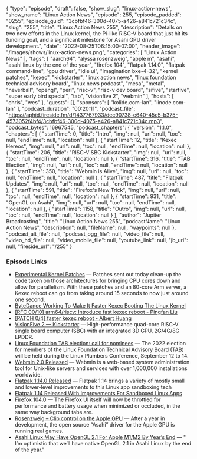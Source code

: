 {
  "type": "episode",
  "draft": false,
  "show_slug": "linux-action-news",
  "show_name": "Linux Action News",
  "episode": 255,
  "episode_padded": "0255",
  "episode_guid": "3cbfbf46-300d-4075-a426-a841c721c34c",
  "slug": "255",
  "title": "Linux Action News 255",
  "description": "Details on two new efforts in the Linux kernel, the Pi-like RISC-V board that just hit its funding goal, and a significant milestone for Asahi GPU driver development.",
  "date": "2022-08-25T06:15:00-07:00",
  "header_image": "/images/shows/linux-action-news.png",
  "categories": [
    "Linux Action News"
  ],
  "tags": [
    "aarch64",
    "alyssa rosenzweig",
    "apple m",
    "asahi",
    "asahi linux by the end of the year",
    "firefox 104",
    "flatpak 1.14.0",
    "flatpak command-line",
    "gpu driver",
    "idle ui",
    "imagination bxe-4-32",
    "kernel patches",
    "kexec",
    "kickstarter",
    "linux action news",
    "linux foundation technical advisory board",
    "linux news podcast",
    "mesa",
    "metal",
    "neverball",
    "opengl",
    "perl",
    "risc-v",
    "risc-v dev board",
    "sifive",
    "starfive",
    "super early bird special",
    "tab",
    "visionfive 2",
    "webmin"
  ],
  "hosts": [
    "chris",
    "wes"
  ],
  "guests": [],
  "sponsors": [
    "kolide.com-lan",
    "linode.com-lan"
  ],
  "podcast_duration": "00:20:11",
  "podcast_file": "https://aphid.fireside.fm/d/1437767933/dec90738-e640-45e5-b375-4573052f4bf4/3cbfbf46-300d-4075-a426-a841c721c34c.mp3",
  "podcast_bytes": 16967545,
  "podcast_chapters": {
    "version": "1.1.0",
    "chapters": [
      {
        "startTime": 0,
        "title": "Intro",
        "img": null,
        "url": null,
        "toc": null,
        "endTime": null,
        "location": null
      },
      {
        "startTime": 12,
        "title": "Kexec Hereos",
        "img": null,
        "url": null,
        "toc": null,
        "endTime": null,
        "location": null
      },
      {
        "startTime": 206,
        "title": "RISC-V SBC Kickstarter",
        "img": null,
        "url": null,
        "toc": null,
        "endTime": null,
        "location": null
      },
      {
        "startTime": 316,
        "title": "TAB Election",
        "img": null,
        "url": null,
        "toc": null,
        "endTime": null,
        "location": null
      },
      {
        "startTime": 350,
        "title": "Webmin is Alive",
        "img": null,
        "url": null,
        "toc": null,
        "endTime": null,
        "location": null
      },
      {
        "startTime": 487,
        "title": "Flatpak Updates",
        "img": null,
        "url": null,
        "toc": null,
        "endTime": null,
        "location": null
      },
      {
        "startTime": 591,
        "title": "Firefox's New Trick",
        "img": null,
        "url": null,
        "toc": null,
        "endTime": null,
        "location": null
      },
      {
        "startTime": 931,
        "title": "OpenGL on Asahi",
        "img": null,
        "url": null,
        "toc": null,
        "endTime": null,
        "location": null
      },
      {
        "startTime": 1158,
        "title": "Outro",
        "img": null,
        "url": null,
        "toc": null,
        "endTime": null,
        "location": null
      }
    ],
    "author": "Jupiter Broadcasting",
    "title": "Linux Action News 255",
    "podcastName": "Linux Action News",
    "description": null,
    "fileName": null,
    "waypoints": null
  },
  "podcast_alt_file": null,
  "podcast_ogg_file": null,
  "video_file": null,
  "video_hd_file": null,
  "video_mobile_file": null,
  "youtube_link": null,
  "jb_url": null,
  "fireside_url": "/255"
}


### Episode Links

  * [Experimental Kernel Patches](https://www.phoronix.com/news/Linux-Faster-ARM64-RISC-V-Kexec "Experimental Kernel Patches") — Patches sent out today clean-up the code taken on those architectures for bringing CPU cores down and allow for parallelism. With these patches and an 80-core Arm server, a Kexec reboot can go from taking around 15 seconds to now just around one second.
  * [ByteDance Working To Make It Faster Kexec Booting The Linux Kernel](https://www.phoronix.com/news/Bytedance-Faster-Kexec-Reboot "ByteDance Working To Make It Faster Kexec Booting The Linux Kernel")
  * [[RFC 00/10] arm64/riscv: Introduce fast kexec reboot - Pingfan Liu](https://lore.kernel.org/lkml/20220822021520.6996-1-kernelfans@gmail.com/ "\[RFC 00/10\] arm64/riscv: Introduce fast kexec reboot - Pingfan Liu")
  * [[PATCH 0/4] faster kexec reboot - Albert Huang](https://lore.kernel.org/lkml/20220725083904.56552-1-huangjie.albert@bytedance.com/ "\[PATCH 0/4\] faster kexec reboot - Albert Huang")
  * [VisionFive 2 — Kickstarter](https://www.kickstarter.com/projects/starfive/visionfive-2 "VisionFive 2 — Kickstarter") — High-performance quad-core RISC-V single board computer (SBC) with an integrated 3D GPU, 2G/4G/8G LPDDR.
  * [Linux Foundation TAB election: call for nominees](https://lwn.net/Articles/905651/ "Linux Foundation TAB election: call for nominees") — The 2022 election for members of the Linux Foundation Technical Advisory Board (TAB) will be held during the Linux Plumbers Conference, September 12 to 14. 
  * [Webmin 2.0 Released](https://github.com/webmin/webmin/releases/tag/2.000 "Webmin 2.0 Released") — Webmin is a web-based system administration tool for Unix-like servers and services with over 1,000,000 installations worldwide.
  * [Flatpak 1.14.0 Released](https://github.com/flatpak/flatpak/releases/tag/1.14.0 "Flatpak 1.14.0 Released") — Flatpak 1.14 brings a variety of mostly small and lower-level improvements to this Linux app sandboxing tech
  * [Flatpak 1.14 Released With Improvements For Sandboxed Linux Apps](https://www.phoronix.com/news/Flatpak-1.14-Released "Flatpak 1.14 Released With Improvements For Sandboxed Linux Apps")
  * [Firefox 104.0](https://www.mozilla.org/en-US/firefox/104.0/releasenotes/ "Firefox 104.0") — The Firefox UI itself will now be throttled for performance and battery usage when minimized or occluded, in the same way background tabs are.
  * [Rosenzweig – Clip control on the Apple GPU](https://rosenzweig.io/blog/asahi-gpu-part-6.html "Rosenzweig – Clip control on the Apple GPU") — After a year in development, the open source “Asahi” driver for the Apple GPU is running real games. 
  * [Asahi Linux May Have OpenGL 2.1 For Apple M1/M2 By Year’s End](https://www.phoronix.com/news/Asahi-Linux-GL-2.1-EOY2022 "Asahi Linux May Have OpenGL 2.1 For Apple M1/M2 By Year’s End") — " I’m optimistic that we’ll have native OpenGL 2.1 in Asahi Linux by the end of the year."


